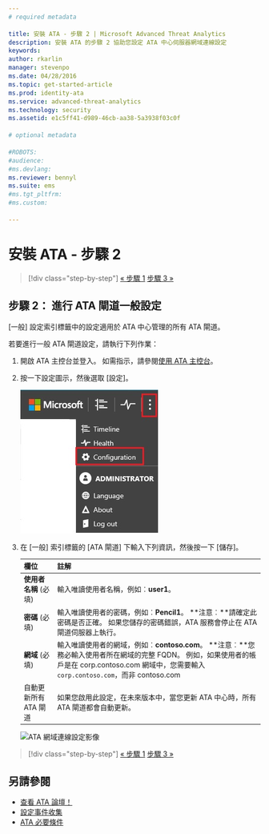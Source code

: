 ```yaml
---
# required metadata

title: 安裝 ATA - 步驟 2 | Microsoft Advanced Threat Analytics
description: 安裝 ATA 的步驟 2 協助您設定 ATA 中心伺服器網域連線設定
keywords:
author: rkarlin
manager: stevenpo
ms.date: 04/28/2016
ms.topic: get-started-article
ms.prod: identity-ata
ms.service: advanced-threat-analytics
ms.technology: security
ms.assetid: e1c5ff41-d989-46cb-aa38-5a3938f03c0f

# optional metadata

#ROBOTS:
#audience:
#ms.devlang:
ms.reviewer: bennyl
ms.suite: ems
#ms.tgt_pltfrm:
#ms.custom:

---
```


# 安裝 ATA - 步驟 2

>[!div class="step-by-step"] [« 步驟 1](install-ata-step1.md)
[步驟 3 »](install-ata-step3.md)

## 步驟 2： 進行 ATA 閘道一般設定
[一般] 設定索引標籤中的設定適用於 ATA 中心管理的所有 ATA 閘道。

若要進行一般 ATA 閘道設定，請執行下列作業：

1.  開啟 ATA 主控台並登入。 如需指示，請參閱[使用 ATA 主控台](working-with-ata-console.md)。

2.  按一下設定圖示，然後選取 [設定]。

    ![ATA 閘道組態設定](media/ATA-config-icon.JPG)

3.  在 [一般] 索引標籤的 [ATA 閘道] 下輸入下列資訊，然後按一下 [儲存]。

    |欄位|註解|
    |---------|------------|
    |**使用者名稱** (必填)|輸入唯讀使用者名稱，例如︰**user1**。|
    |**密碼** (必填)|輸入唯讀使用者的密碼，例如︰**Pencil1**。 **注意︰**請確定此密碼是否正確。 如果您儲存的密碼錯誤，ATA 服務會停止在 ATA 閘道伺服器上執行。|
    |**網域** (必填)|輸入唯讀使用者的網域，例如︰**contoso.com**。 **注意︰**您務必輸入使用者所在網域的完整 FQDN。 例如，如果使用者的帳戶是在 corp.contoso.com 網域中，您需要輸入 `corp.contoso.com`，而非 contoso.com|
    |自動更新所有 ATA 閘道 |如果您啟用此設定，在未來版本中，當您更新 ATA 中心時，所有 ATA 閘道都會自動更新。|

    ![ATA 網域連線設定影像](media/ata-domain-connectivity-user.jpg)



>[!div class="step-by-step"] [« 步驟 1](install-ata-step1.md)
[步驟 3 »](install-ata-step3.md)


## 另請參閱

- [查看 ATA 論壇！](https://social.technet.microsoft.com/Forums/security/en-US/home?forum=mata)
- [設定事件收集](configure-event-collection.md)
- [ATA 必要條件](/advanced-threat-analytics/plan-design/ata-prerequisites)


<!--HONumber=May16_HO3-->


